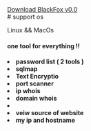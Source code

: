 <section id="downloads">
          <a href="https://github.com/blackfox-Ctrl4/BlackFOXtool/archive/master.zip" class="btn btn-github"><span class="icon"></span>Download BlackFox v0.0</a>
</section>
# support os
<p> Linux && MacOs <p>
          
<h4> one tool for everything !! <h4>
 <li>password list ( 2 tools )</li>
  <li> sqlmap </li>
          <li>Text Encryptio</li>
          <li>port scanner</li>
          <li>ip whois </li>
          <li> domain whois <li>
          <li> veiw source of website </li>
          <li> my ip and hostname </li>
